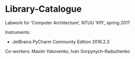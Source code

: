 # Library-Catalogue
Labwork for 'Computer Architecture', NTUU 'KPI', spring 2017

Instruments:
 - JetBrains PyCharm Community Edition 2016.2.3

Co-workers: Maxim Yakovenko, Ivan Gorpynych-Raduzhenko
